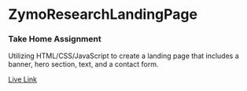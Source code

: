 # ZymoResearchLandingPage

<h3>
Take Home Assignment
</h3>
<p>
Utilizing HTML/CSS/JavaScript to create a landing page that includes a banner, hero section, text, and a contact form.
</p>

<a href="https://eugenepark215.github.io/ZymoResearchLandingPage/">Live Link</a>
